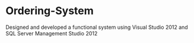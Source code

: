 Ordering-System
===============

Designed and developed a functional system using Visual Studio 2012 and SQL Server Management Studio 2012
